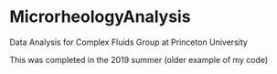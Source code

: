 # MicrorheologyAnalysis
 Data Analysis for Complex Fluids Group at Princeton University
 
 This was completed in the 2019 summer (older example of my code)
